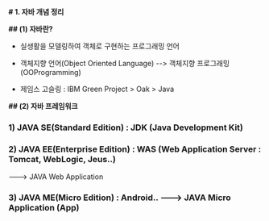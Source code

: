 **# 1. 자바 개념 정리**

**## (1) 자바란?**

- 실생활을 모델링하여 객체로 구현하는 프로그래밍 언어

- 객체지향 언어(Object Oriented Language) --> 객체지향 프로그래밍(OOProgramming)

- 제임스 고슬링 : IBM Green Project > Oak > Java

**## (2) 자바 프레임워크**

### 1) JAVA SE(Standard Edition) : JDK (Java Development Kit)

### 2) JAVA EE(Enterprise Edition) : WAS (Web Application Server : Tomcat, WebLogic, Jeus..)

---> JAVA Web Application

### 3) JAVA ME(Micro Edition) : Android.. ---> JAVA Micro Application (App)